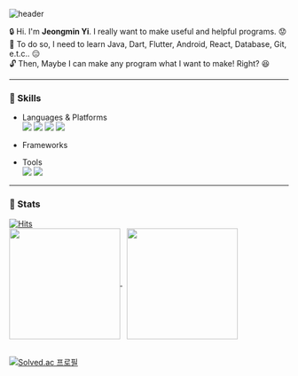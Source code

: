 ![header](https://capsule-render.vercel.app/api?type=wave&height=150&reversal=true&color=gradient&desc=🏃🏽‍♂️&descSize=35&descAlignY=73&descAlign=55)

🔒 Hi. I'm <b>Jeongmin Yi</b>. I really want to make useful and helpful programs. 😟<br>
🔑 To do so, I need to learn Java, Dart, Flutter, Android, React, Database, Git, e.t.c.. 😑<br>
🔓 Then, Maybe I can make any program what I want to make! Right? 😆<br>

---

### 🎨 Skills
- Languages & Platforms <br>
  <img src="https://img.shields.io/badge/HTML5-E34F26?style=flat&logo=HTML5&logoColor=white"/>
  <img src="https://img.shields.io/badge/CSS3-1572B6?style=flat&logo=CSS3&logoColor=white"/>
  <img src="https://img.shields.io/badge/JAVASCRIPT-F7DF1E?style=flat&logo=JAVASCRIPT&logoColor=black"/>
  <img src="https://img.shields.io/badge/JAVA-007396?style=flat&logo=Java&logoColor=white"/>
  <br>
  
- Frameworks <br>

- Tools <br>
  <img src="https://img.shields.io/badge/Git-F05032?style=flat&logo=GIT&logoColor=white"/>
  <img src="https://img.shields.io/badge/GitHUB-181717?style=flat&logo=GITHUB&logoColor=white"/>
---

### 🔎 Stats
[![Hits](https://hits.seeyoufarm.com/api/count/incr/badge.svg?url=https%3A%2F%2Fgithub.com%2FJeongminYi&count_bg=%2366D9EF&title_bg=%23316773&icon=github.svg&icon_color=%23E7E7E7&title=Github&edge_flat=false)](https://hits.seeyoufarm.com)<br>
<a href="https://github.com/JeongminYi/github-readme-stats">
  <img height=200 align="center" src="https://github-readme-stats.vercel.app/api?username=JeongminYi&show_icons=true&theme=tokyonight" />
</a>
&nbsp;
<a href="https://github.com/JeongminYi/convoychat">
  <img height=200 align="center" src="https://github-readme-stats.vercel.app/api/top-langs?username=JeongminYi&theme=tokyonight&layout=donut&langs_count=8&card_width=320" />
</a><br><br>

[![Solved.ac 프로필](http://mazassumnida.wtf/api/v2/generate_badge?boj=gginn1234)](https://solved.ac/gginn1234)



